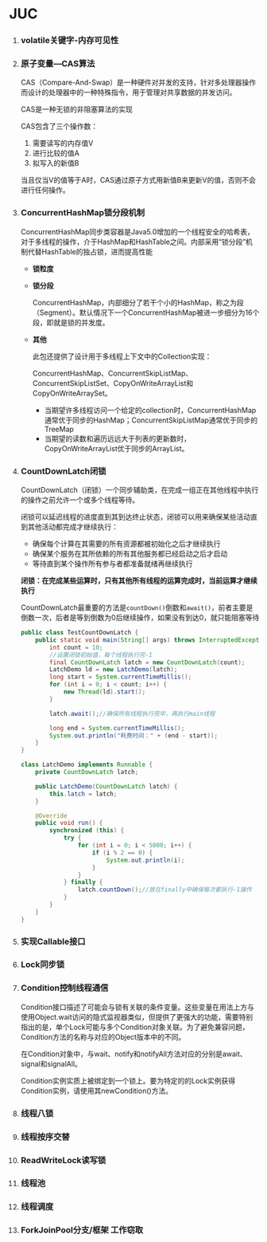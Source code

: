 # JUC

1. ### volatile关键字-内存可见性

   

2. ### 原子变量—CAS算法

   CAS（Compare-And-Swap）是一种硬件对并发的支持，针对多处理器操作而设计的处理器中的一种特殊指令，用于管理对共享数据的并发访问。

   CAS是一种无锁的非阻塞算法的实现

   CAS包含了三个操作数：

   1. 需要读写的内存值V
   2. 进行比较的值A
   3. 拟写入的新值B

   当且仅当V的值等于A时，CAS通过原子方式用新值B来更新V的值，否则不会进行任何操作。

3. ### ConcurrentHashMap锁分段机制

   ConcurrentHashMap同步类容器是Java5.0增加的一个线程安全的哈希表，对于多线程的操作，介于HashMap和HashTable之间。内部采用“锁分段”机制代替HashTable的独占锁，进而提高性能

   - **锁粒度**

     

   - **锁分段**

     ConcurrentHashMap，内部细分了若干个小的HashMap，称之为段（Segment）。默认情况下一个ConcurrentHashMap被进一步细分为16个段，即就是锁的并发度。

     

   - **其他**

     此包还提供了设计用于多线程上下文中的Collection实现：

     ConcurrentHashMap、ConcurrentSkipListMap、ConcurrentSkipListSet、CopyOnWriteArrayList和CopyOnWriteArraySet。

     - 当期望许多线程访问一个给定的collection时，ConcurrentHashMap通常优于同步的HashMap；ConcurrentSkipListMap通常优于同步的TreeMap
     - 当期望的读数和遍历远远大于列表的更新数时，CopyOnWriteArrayList优于同步的ArrayList。

4. ### CountDownLatch闭锁

   CountDownLatch（闭锁）一个同步辅助类，在完成一组正在其他线程中执行的操作之前允许一个或多个线程等待。

   闭锁可以延迟线程的进度直到其到达终止状态，闭锁可以用来确保某些活动直到其他活动都完成才继续执行：

   - 确保每个计算在其需要的所有资源都被初始化之后才继续执行
   - 确保某个服务在其所依赖的所有其他服务都已经启动之后才启动
   - 等待直到某个操作所有参与者都准备就绪再继续执行

   **闭锁：在完成某些运算时，只有其他所有线程的运算完成时，当前运算才继续执行**

   CountDownLatch最重要的方法是`countDown()`倒数和`await()`，前者主要是倒数一次，后者是等到倒数为0后继续操作，如果没有到达0，就只能阻塞等待

   ```java
   public class TestCountDownLatch {
       public static void main(String[] args) throws InterruptedException {
           int count = 10;
           //设置闭锁初始值，每个线程执行完-1
           final CountDownLatch latch = new CountDownLatch(count);
           LatchDemo ld = new LatchDemo(latch);
           long start = System.currentTimeMillis();
           for (int i = 0; i < count; i++) {
               new Thread(ld).start();
           }
   
           latch.await();//确保所有线程执行完毕，再执行main线程
   
           long end = System.currentTimeMillis();
           System.out.println("耗费时间：" + (end - start));
       }
   }
   
   class LatchDemo implements Runnable {
       private CountDownLatch latch;
   
       public LatchDemo(CountDownLatch latch) {
           this.latch = latch;
       }
   
       @Override
       public void run() {
           synchronized (this) {
               try {
                   for (int i = 0; i < 5000; i++) {
                       if (i % 2 == 0) {
                           System.out.println(i);
                       }
                   }
               } finally {
                   latch.countDown();//放在finally中确保每次都执行-1操作
               }
           }
       }
   }
   ```

   

5. ### 实现Callable接口

   

6. ### Lock同步锁

7. ### Condition控制线程通信

   Condition接口描述了可能会与锁有关联的条件变量。这些变量在用法上方与使用Object.wait访问的隐式监视器类似，但提供了更强大的功能，需要特别指出的是，单个Lock可能与多个Condition对象关联。为了避免兼容问题，Condition方法的名称与对应的Object版本中的不同。

   在Condition对象中，与wait、notify和notifyAll方法对应的分别是await、signal和signalAll。

   Condition实例实质上被绑定到一个锁上。要为特定的的Lock实例获得Condition实例，请使用其newCondition()方法。

8. ### 线程八锁

   

9. ### 线程按序交替

   

10. ### ReadWriteLock读写锁

11. ### 线程池

12. ### 线程调度

13. ### ForkJoinPool分支/框架 工作窃取

